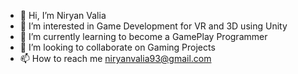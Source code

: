 - 👋 Hi, I’m Niryan Valia
- 👀 I’m interested in Game Development for VR and 3D using Unity
- 🌱 I’m currently learning to become a GamePlay Programmer
- 💞️ I’m looking to collaborate on Gaming Projects
- 📫 How to reach me niryanvalia93@gmail.com

<!---
DemonSlay96/DemonSlay96 is a ✨ special ✨ repository because its `README.md` (this file) appears on your GitHub profile.
You can click the Preview link to take a look at your changes.
--->
